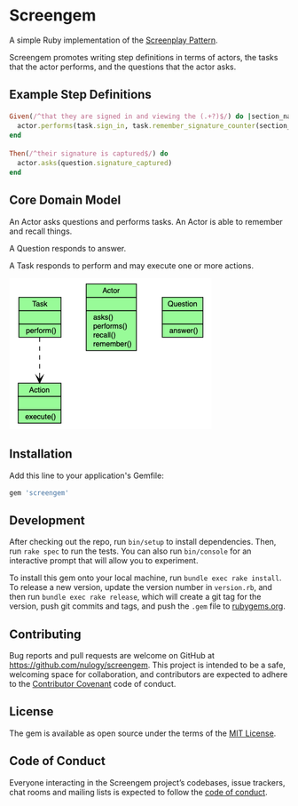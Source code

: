 # Screengem

A simple Ruby implementation of the [Screenplay Pattern](https://ideas.riverglide.com/page-objects-refactored-12ec3541990). 

Screengem promotes writing step definitions in terms of actors, the tasks that the actor performs, 
and the questions that the actor asks. 

## Example Step Definitions

```ruby
Given(/^that they are signed in and viewing the (.+?)$/) do |section_name|
  actor.performs(task.sign_in, task.remember_signature_counter(section_name))
end

Then(/^their signature is captured$/) do
  actor.asks(question.signature_captured)
end
```

## Core Domain Model

An Actor asks questions and performs tasks.
An Actor is able to remember and recall things.

A Question responds to answer.

A Task responds to perform and may execute one or more actions.

![Core Domain Model](/images/ScreengemCore.png)

## Installation

Add this line to your application's Gemfile:

```ruby
gem 'screengem'
```

## Development

After checking out the repo, run `bin/setup` to install dependencies. Then, run `rake spec` to run the tests. You can also run `bin/console` for an interactive prompt that will allow you to experiment.

To install this gem onto your local machine, run `bundle exec rake install`. To release a new version, update the version number in `version.rb`, and then run `bundle exec rake release`, which will create a git tag for the version, push git commits and tags, and push the `.gem` file to [rubygems.org](https://rubygems.org).

## Contributing

Bug reports and pull requests are welcome on GitHub at https://github.com/nulogy/screengem. This project is intended to be a safe, welcoming space for collaboration, and contributors are expected to adhere to the [Contributor Covenant](http://contributor-covenant.org) code of conduct.

## License

The gem is available as open source under the terms of the [MIT License](https://opensource.org/licenses/MIT).

## Code of Conduct

Everyone interacting in the Screengem project’s codebases, issue trackers, chat rooms and mailing lists is expected to follow the [code of conduct](https://github.com/nulogy/screengem/blob/master/CODE_OF_CONDUCT.md).
